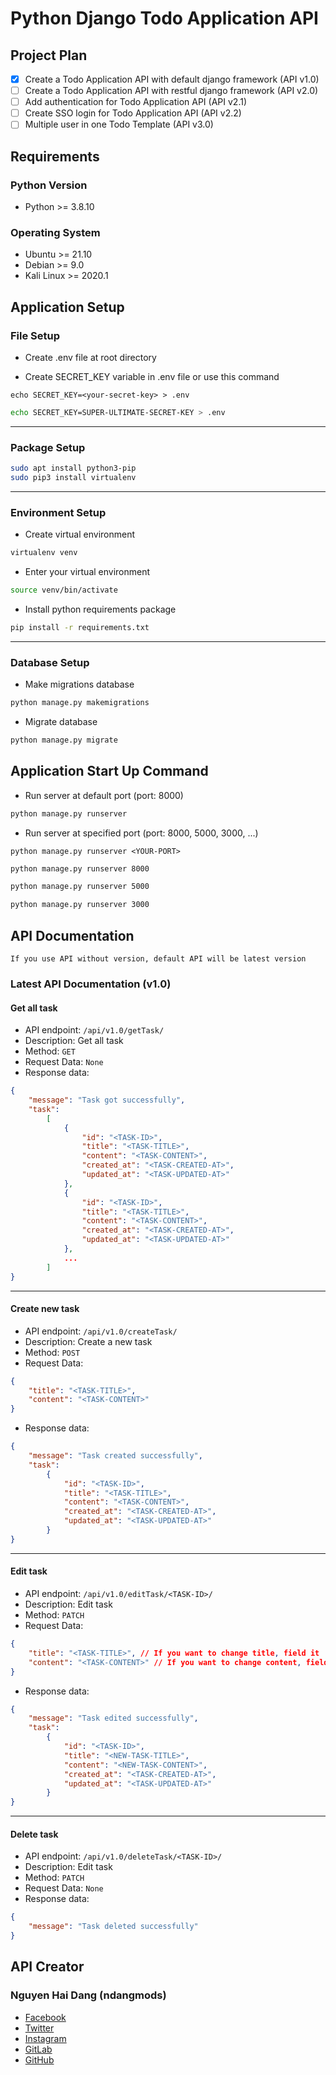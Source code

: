 # Python Django Todo Application API

## Project Plan

- [x] Create a Todo Application API with default django framework (API v1.0)
- [ ] Create a Todo Application API with restful django framework (API v2.0)
- [ ] Add authentication for Todo Application API (API v2.1)
- [ ] Create SSO login for Todo Application API (API v2.2)
- [ ] Multiple user in one Todo Template (API v3.0)

## Requirements

### Python Version

- Python >= 3.8.10

### Operating System

- Ubuntu >= 21.10
- Debian >= 9.0
- Kali Linux >= 2020.1

## Application Setup

### File Setup

- Create .env file at root directory

- Create SECRET_KEY variable in .env file or use this command

`echo SECRET_KEY=<your-secret-key> > .env`

```bash
echo SECRET_KEY=SUPER-ULTIMATE-SECRET-KEY > .env
```

---

### Package Setup

```bash
sudo apt install python3-pip
sudo pip3 install virtualenv
```

---

### Environment Setup

- Create virtual environment

```bash
virtualenv venv
```

- Enter your virtual environment

```bash
source venv/bin/activate
```

- Install python requirements package

```bash
pip install -r requirements.txt
```

---

### Database Setup

- Make migrations database

```bash
python manage.py makemigrations
```

- Migrate database

```bash
python manage.py migrate
```

## Application Start Up Command

- Run server at default port (port: 8000)
  
```bash
python manage.py runserver
```

- Run server at specified port (port: 8000, 5000, 3000, ...)

`python manage.py runserver <YOUR-PORT>`

```bash
python manage.py runserver 8000
```

```bash
python manage.py runserver 5000
```

```bash
python manage.py runserver 3000
```

## API Documentation

`If you use API without version, default API will be latest version`

### Latest API Documentation (v1.0)

#### Get all task

- API endpoint: `/api/v1.0/getTask/`
- Description: Get all task
- Method: `GET`
- Request Data: `None`
- Response data:

```json
{
    "message": "Task got successfully",
    "task": 
        [
            {
                "id": "<TASK-ID>",
                "title": "<TASK-TITLE>",
                "content": "<TASK-CONTENT>",
                "created_at": "<TASK-CREATED-AT>",
                "updated_at": "<TASK-UPDATED-AT>"
            },
            {
                "id": "<TASK-ID>",
                "title": "<TASK-TITLE>",
                "content": "<TASK-CONTENT>",
                "created_at": "<TASK-CREATED-AT>",
                "updated_at": "<TASK-UPDATED-AT>"
            },
            ...
        ]
}
```

---

#### Create new task

- API endpoint: `/api/v1.0/createTask/`
- Description: Create a new task
- Method: `POST`
- Request Data:

```json
{
    "title": "<TASK-TITLE>",
    "content": "<TASK-CONTENT>"
}
```

- Response data:

```json
{
    "message": "Task created successfully",
    "task": 
        {
            "id": "<TASK-ID>",
            "title": "<TASK-TITLE>",
            "content": "<TASK-CONTENT>",
            "created_at": "<TASK-CREATED-AT>",
            "updated_at": "<TASK-UPDATED-AT>"
        }
}
```

---

#### Edit task

- API endpoint: `/api/v1.0/editTask/<TASK-ID>/`
- Description: Edit task
- Method: `PATCH`
- Request Data:

```json
{
    "title": "<TASK-TITLE>", // If you want to change title, field it
    "content": "<TASK-CONTENT>" // If you want to change content, field it
}
```

- Response data:

```json
{
    "message": "Task edited successfully",
    "task": 
        {
            "id": "<TASK-ID>",
            "title": "<NEW-TASK-TITLE>",
            "content": "<NEW-TASK-CONTENT>",
            "created_at": "<TASK-CREATED-AT>",
            "updated_at": "<TASK-UPDATED-AT>"
        }
}
```

---

#### Delete task

- API endpoint: `/api/v1.0/deleteTask/<TASK-ID>/`
- Description: Edit task
- Method: `PATCH`
- Request Data: `None`
- Response data:

```json
{
    "message": "Task deleted successfully"
}
```

## API Creator

### Nguyen Hai Dang (ndangmods)

- [Facebook](https://www.facebook.com/ndangmods)
- [Twitter](https://twitter.com/ndangmods)
- [Instagram](https://instagram.com/dangn_ndang)
- [GitLab](https://gitlab.com/ndangmods)
- [GitHub](https://github.com/ndangmods)
